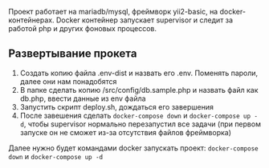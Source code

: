 

Проект работает на mariadb/mysql, фреймворк yii2-basic, на docker-контейнерах. 
Docker контейнер запускает supervisor и следит за работой php и других фоновых процессов.

Развертывание прокета
----
1. Создать копию файла .env-dist и назвать его .env. Поменять пароли, далее они нам понадобятся
2. В папке сделать копию /src/config/db.sample.php и назвать файл как db.php, ввести данные из env файла
3. Запустить скрипт deploy.sh, дождаться его завершения
4. После завешения сделать `docker-compose down` и `docker-compose up -d`, чтобы supervisor нормально перезапустил все задачи (при  первом запуске он не сможет из-за отсутствия файлов фреймворка)

Далее нужно будет командами docker запускать проект: `docker-compose down` и `docker-compose up -d`

